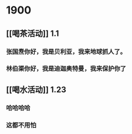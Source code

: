 # 1900
## [[喝茶活动]] 1.1
### 张国焘你好，我是贝利亚，我来地球抓人了。
### 林伯渠你好，我是迪迦奥特曼，我来保护你了


## [[喝水活动]] 1.23
### 哈哈哈哈
### 这都不用怕
